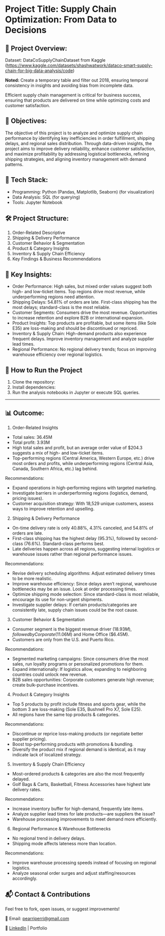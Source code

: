 # Project Title: Supply Chain Optimization: From Data to Decisions

## 📌 Project Overview:

Dataset: DataCoSupplyChainDataset from Kaggle (https://www.kaggle.com/datasets/shashwatwork/dataco-smart-supply-chain-for-big-data-analysis/code)

**Noted:** Create a temporary table and filter out 2018, ensuring temporal consistency in insights and avoiding bias from incomplete data.

Efficient supply chain management is critical for business success, ensuring that products are delivered on time while optimizing costs and customer satisfaction.

## 📌 Objectives:

The objective of this project is to analyze and optimize supply chain performance by identifying key inefficiencies in order fulfillment, shipping delays, and regional sales distribution. Through data-driven insights, the project aims to improve delivery reliability, enhance customer satisfaction, and maximize profitability by addressing logistical bottlenecks, refining shipping strategies, and aligning inventory management with demand patterns.

## 🔧 Tech Stack:
- Programming: Python (Pandas, Matplotlib, Seaborn) (for visualization)
- Data Analysis: SQL (for querying)
- Tools: Jupyter Notebook

## 🛠 Project Structure:
1. Order-Related Descriptive
2.  Shipping & Delivery Performance
3.  Customer Behavior & Segmentation
4.  Product & Category Insights
5.  Inventory & Supply Chain Efficiency
6.  Key Findings & Business Recommendations

## 📌 Key Insights: 
- Order Performance: High sales, but mixed order values suggest both high- and low-ticket items. Top regions drive most revenue, while underperforming regions need attention.
- Shipping Delays: 54.81% of orders are late. First-class shipping has the most delays; standard-class is the most reliable.
- Customer Segments: Consumers drive the most revenue. Opportunities to increase retention and explore B2B or international expansion.
- Product Insights: Top products are profitable, but some items (like Sole E35) are loss-making and should be discontinued or repriced.
- Inventory & Supply Chain: High-demand products also experience frequent delays. Improve inventory management and analyze supplier lead times.
- Regional Performance: No regional delivery trends; focus on improving warehouse efficiency over regional logistics.

## 🚀 How to Run the Project
1. Clone the repository:
2. Install dependencies:
3. Run the analysis notebooks in Jupyter or execute SQL queries.
----

## 📊 Outcome:

1. Order-Related Insights
- Total sales: 36.45M
- Total profit: 3.93M
- High total sales and profit, but an average order value of $204.3 suggests a mix of high- and low-ticket items.
- Top-performing regions (Central America, Western Europe, etc.) drive most orders and profits, while underperforming regions (Central Asia, Canada, Southern Africa, etc.) lag behind.

Recommendations:
- Expand operations in high-performing regions with targeted marketing.
- Investigate barriers in underperforming regions (logistics, demand, pricing issues).
- Customer acquisition strategy: With 18,529 unique customers, assess ways to improve retention and upselling.

2. Shipping & Delivery Performance
- On-time delivery rate is only 40.88%, 4.31% canceled, and 54.81% of orders are late.
- First-class shipping has the highest delay (95.3%), followed by second-class (76.6%). Standard-class performs best.
- Late deliveries happen across all regions, suggesting internal logistics or warehouse issues rather than regional performance issues.

Recommendations:
- Revise delivery scheduling algorithms: Adjust estimated delivery times to be more realistic.
- Improve warehouse efficiency: Since delays aren’t regional, warehouse bottlenecks may be an issue. Look at order processing times.
- Optimize shipping mode selection: Since standard-class is most reliable, encourage its use for non-urgent shipments.
- Investigate supplier delays: If certain products/categories are consistently late, supply chain issues could be the root cause.

3. Customer Behavior & Segmentation
- Consumer segment is the biggest revenue driver ($18.93M), followed by Corporate ($11.06M) and Home Office ($6.45M).
- Customers are only from the U.S. and Puerto Rico.

Recommendations:
- Segmented marketing campaigns: Since consumers drive the most sales, run loyalty programs or personalized promotions for them.
- Expand internationally: If logistics allow, expanding to neighboring countries could unlock new revenue.
- B2B sales opportunities: Corporate customers generate high revenue; create bulk-purchase incentives.

4. Product & Category Insights
- Top 5 products by profit include fitness and sports gear, while the bottom 3 are loss-making (Sole E35, Bushnell Pro X7, Sole E25).
- All regions have the same top products & categories.

Recommendations:
- Discontinue or reprice loss-making products (or negotiate better supplier pricing).
- Boost top-performing products with promotions & bundling.
- Diversify the product mix if regional demand is identical, as it may indicate lack of localized strategy.

5. Inventory & Supply Chain Efficiency
- Most-ordered products & categories are also the most frequently delayed.
- Golf Bags & Carts, Basketball, Fitness Accessories have highest late delivery rates.

Recommendations:
- Increase inventory buffer for high-demand, frequently late items.
- Analyze supplier lead times for late products—are suppliers the issue?
- Warehouse processing improvements to meet demand more efficiently.

6. Regional Performance & Warehouse Bottlenecks
- No regional trend in delivery delays.
- Shipping mode affects lateness more than location.

Recommendations:
- Improve warehouse processing speeds instead of focusing on regional logistics.
- Analyze seasonal order surges and adjust staffing/resources accordingly.

## 📬 Contact & Contributions

Feel free to fork, open issues, or suggest improvements!

📧 Email: pearriperri@gmail.com

🔗 [LinkedIn](https://www.linkedin.com/in/phan-chenh-6a7ba127a/) | Portfolio
  
